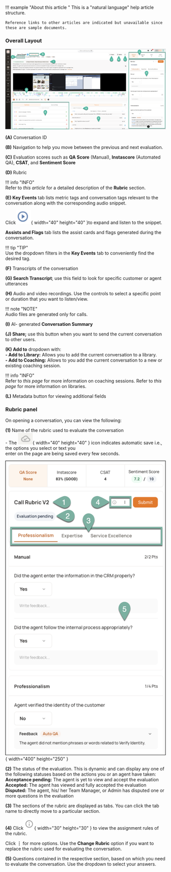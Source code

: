 !!! example "About this article "
    This is a "natural language" help article structure.

    Reference links to other articles are indicated but unavailable since these are sample documents.

### Overall Layout

![conversation details page](../assets/det-1.png)

**(A)** Conversation ID

**(B)** Navigation to help you move between the previous and next evaluation.

**(C)** Evaluation scores such as **QA Score** (Manual), **Instascore** (Automated QA), **CSAT**, and **Sentiment Score**

**(D)** Rubric

!!! info "INFO"  
    Refer to _this article_ for a detailed description of the **Rubric** section.

**(E) Key Events** tab lists metric tags and conversation tags relevant to the conversation along with the corresponding audio snippet.

Click![play](../assets/det-2.png){ width="40" height="40" }to expand and listen to the snippet.  

**Assists and Flags** tab lists the assist cards and flags generated during the conversation.

!!! tip "TIP"  
    Use the dropdown filters in the **Key Events** tab to conveniently find the desired tag.

**(F)** Transcripts of the conversation

**(G) Search Transcript**; use this field to look for specific customer or agent utterances

**(H)** Audio and video recordings. Use the controls to select a specific point or duration that you want to listen/view.

!!! note "NOTE"  
    Audio files are generated only for calls.

**(I)** AI- generated **Conversation Summary**

**(J) Share;** use this button when you want to send the current conversation to other users.

**(K) Add to** dropdown with:  
**\- Add to Library:** Allows you to add the current conversation to a library.  
**\- Add to Coaching:** Allows to you add the current conversation to a new or existing coaching session.

!!! info "INFO"  
    Refer to _this page_ for more information on coaching sessions.
    Refer to _this page_ for more information on libraries.

**(L)** Metadata button for viewing additional fields

### Rubric panel

On opening a conversation, you can view the following:  
  
**(1)** Name of the rubric used to evaluate the conversation  
\- The ![cloud icon](../assets/det-3.png){ width="40" height="40" } icon indicates automatic save i.e., the options you select or text you  
enter on the page are being saved every few seconds.  
  

![rubric panel](../assets/det-4.png){ width="400" height="250" }

**(2)** The status of the evaluation. This is dynamic and can display any one of the following statuses based on the actions you or an agent have taken:  
**Acceptance pending:** The agent is yet to view and accept the evaluation  
**Accepted:** The agent has viewed and fully accepted the evaluation  
**Disputed:** The agent, his/ her Team Manager, or Admin has disputed one or more questions in the evaluation  
  
**(3)** The sections of the rubric are displayed as tabs. You can click the tab name to directly move to a particular section.

**(4)** Click![info](../assets/det-5.png){ width="30" height="30" } to view the assignment rules of the rubric.

Click **⋮** for more options. Use the **Change Rubric** option if you want to replace the rubric used for evaluating the conversation.

**(5)** Questions contained in the respective section, based on which you need to evaluate the conversation. Use the dropdown to select your answers.